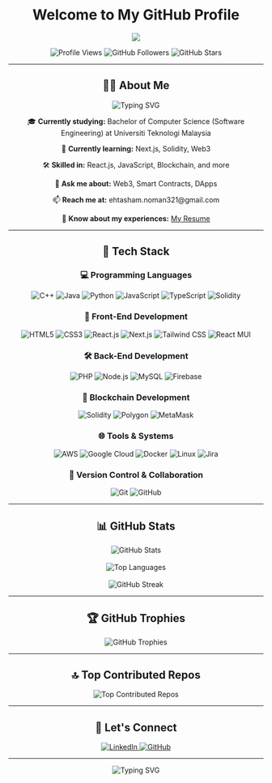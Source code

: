 <h1 align="center">
    Welcome to My GitHub Profile
</h1>

<p align="center">
  <a href="https://github.com/DenverCoder1/readme-typing-svg">
    <img src="https://readme-typing-svg.herokuapp.com?font=Fira+Code&weight=600&size=25&color=4682B4&center=true&vCenter=true&width=600&height=100&lines=Full-Stack+Developer;Blockchain+Explorer;Decentralized+App+Creator;Creative+Problem+Solver">
  </a>
</p>

<p align="center">
  <img src="https://komarev.com/ghpvc/?username=nomanalpha007&label=Profile%20Views&color=4AB5FA&style=flat-square" alt="Profile Views" />
  <img src="https://img.shields.io/github/followers/nomanalpha007?label=Followers&color=9C27B0&style=social" alt="GitHub Followers" />
  <img src="https://img.shields.io/github/stars/nomanalpha007?label=Stars&color=FFC107&style=social" alt="GitHub Stars" />
</p>

---

<div align="center">

## 🧑‍💻 About Me

<p align="center">
    <img src="https://readme-typing-svg.herokuapp.com?font=Fira+Code&weight=500&size=24&pause=1000&color=FACC15&center=true&vCenter=true&width=435&lines=Hello!+I'm+Ehtasham+Al+Noman;Passionate+Software+Engineer;Web3+and+Blockchain+Enthusiast" alt="Typing SVG" />
</p>

<p align="center">
    🎓 <b>Currently studying:</b> Bachelor of Computer Science (Software Engineering) at Universiti Teknologi Malaysia  
</p>

<p align="center">
    🌱 <b>Currently learning:</b> Next.js, Solidity, Web3  
</p>

<p align="center">
    🛠️ <b>Skilled in:</b> React.js, JavaScript, Blockchain, and more  
</p>

<p align="center">
    💬 <b>Ask me about:</b> Web3, Smart Contracts, DApps  
</p>

<p align="center">
    📫 <b>Reach me at:</b> ehtasham.noman321@gmail.com  
</p>

<p align="center">
    📄 <b>Know about my experiences:</b> <a href="https://drive.google.com/file/d/1UaXnFtXD-Xno6Xl_pdvJRxGW9JnRE_hm/view?usp=sharing">My Resume</a>
</p>

</div>

---

<div align="center">

## 🌌 Tech Stack

### 💻 Programming Languages
![C++](https://img.shields.io/badge/C++-%2300599C.svg?style=flat-square&logo=c%2B%2B&logoColor=white) 
![Java](https://img.shields.io/badge/Java-%23F7DF1E.svg?style=flat-square&logo=java&logoColor=black) 
![Python](https://img.shields.io/badge/Python-%231572B6.svg?style=flat-square&logo=python&logoColor=white) 
![JavaScript](https://img.shields.io/badge/JavaScript-%23F7DF1E.svg?style=flat-square&logo=javascript&logoColor=black) 
![TypeScript](https://img.shields.io/badge/TypeScript-%23007ACC.svg?style=flat-square&logo=typescript&logoColor=white) 
![Solidity](https://img.shields.io/badge/Solidity-%23363636.svg?style=flat-square&logo=solidity&logoColor=white) 

### 🎨 Front-End Development
![HTML5](https://img.shields.io/badge/HTML5-%23E34F26.svg?style=flat-square&logo=html5&logoColor=white) 
![CSS3](https://img.shields.io/badge/CSS3-%231572B6.svg?style=flat-square&logo=css3&logoColor=white) 
![React.js](https://img.shields.io/badge/React-%2320232A.svg?style=flat-square&logo=react&logoColor=%2361DAFB) 
![Next.js](https://img.shields.io/badge/Next.js-%23000000.svg?style=flat-square&logo=nextdotjs&logoColor=white) 
![Tailwind CSS](https://img.shields.io/badge/Tailwind_CSS-%2338B2AC.svg?style=flat-square&logo=tailwind-css&logoColor=white) 
![React MUI](https://img.shields.io/badge/Material_UI-%230081CB.svg?style=flat-square&logo=mui&logoColor=white)

### 🛠️ Back-End Development
![PHP](https://img.shields.io/badge/PHP-%23777BB4.svg?style=flat-square&logo=php&logoColor=white) 
![Node.js](https://img.shields.io/badge/Node.js-%2343853D.svg?style=flat-square&logo=node.js&logoColor=white) 
![MySQL](https://img.shields.io/badge/MySQL-%234479A1.svg?style=flat-square&logo=mysql&logoColor=white) 
![Firebase](https://img.shields.io/badge/Firebase-%23FFCA28.svg?style=flat-square&logo=firebase&logoColor=black)

### 🔗 Blockchain Development
![Solidity](https://img.shields.io/badge/Solidity-%23363636.svg?style=flat-square&logo=solidity&logoColor=white) 
![Polygon](https://img.shields.io/badge/Polygon-%23634DBF.svg?style=flat-square&logo=polygon&logoColor=white) 
![MetaMask](https://img.shields.io/badge/MetaMask-%23F6851B.svg?style=flat-square&logo=metamask&logoColor=white) 

### 🌐 Tools & Systems
![AWS](https://img.shields.io/badge/Amazon_AWS-%23FF9900.svg?style=flat-square&logo=amazon-aws&logoColor=white) 
![Google Cloud](https://img.shields.io/badge/Google_Cloud-%234285F4.svg?style=flat-square&logo=google-cloud&logoColor=white) 
![Docker](https://img.shields.io/badge/Docker-%230db7ed.svg?style=flat-square&logo=docker&logoColor=white) 
![Linux](https://img.shields.io/badge/Linux-%23FCC624.svg?style=flat-square&logo=linux&logoColor=black) 
![Jira](https://img.shields.io/badge/Jira-%230052CC.svg?style=flat-square&logo=jira&logoColor=white) 

### 🧰 Version Control & Collaboration
![Git](https://img.shields.io/badge/Git-%23F05032.svg?style=flat-square&logo=git&logoColor=white) 
![GitHub](https://img.shields.io/badge/GitHub-%23121011.svg?style=flat-square&logo=github&logoColor=white)

</div>

---

<div align="center">

## 📊 GitHub Stats

<img src="https://github-readme-stats.vercel.app/api?username=nomanalpha007&theme=radical&show_icons=true&count_private=true&hide_border=true" alt="GitHub Stats" />
<br><br>
<img src="https://github-readme-stats.vercel.app/api/top-langs/?username=nomanalpha007&layout=compact&theme=radical&hide_border=true" alt="Top Languages" />
<br><br>
<img src="https://github-readme-streak-stats.herokuapp.com/?user=nomanalpha007&theme=radical&hide_border=true" alt="GitHub Streak" />

</div>

---

<div align="center">

## 🏆 GitHub Trophies

<img src="https://github-profile-trophy.vercel.app/?username=nomanalpha007&theme=radical&no-frame=true&margin-w=10&column=6" alt="GitHub Trophies" />

</div>

---

<div align="center">

## 🔝 Top Contributed Repos

<img src="https://github-contributor-stats.vercel.app/api?username=nomanalpha007&limit=5&theme=radical&combine_all_yearly_contributions=true" alt="Top Contributed Repos" />

</div>

---

<div align="center">

## 🔗 Let's Connect

<a href="https://linkedin.com/in/ehtasham-al-noman" target="_blank">
    <img src="https://img.shields.io/badge/LinkedIn-%230077B5.svg?style=for-the-badge&logo=linkedin&logoColor=white" alt="LinkedIn"/>
</a>
<a href="https://github.com/NomanALPHA007" target="_blank">
    <img src="https://img.shields.io/badge/GitHub-%23121011.svg?style=for-the-badge&logo=github&logoColor=white" alt="GitHub"/>
</a>

</div>

---

<p align="center">
    <img src="https://readme-typing-svg.demolab.com?font=VT323&size=30&pause=1000&color=FFFFFF&center=true&vCenter=true&width=435&lines=Powered+by+passion+for+technology" alt="Typing SVG" />
</p>
